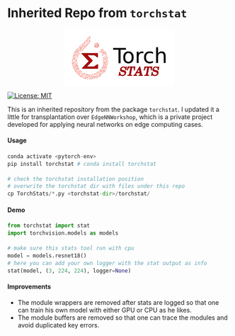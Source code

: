# Inherited Repo from `torchstat`

<div align=center>
<img src="https://github.com/ChenZhouUC/TorchStats/blob/master/assets/torchstats.png" alt="torchstats" width="250" align="center"/>
</div>

[![License: MIT](https://img.shields.io/badge/License-MIT-yellow.svg)](https://opensource.org/licenses/MIT) 

This is an inherited repository from the package `torchstat`. I updated it a little for transplantation over `EdgeNNWorkshop`, which is a private project developed for applying neural networks on edge computing cases.

#### Usage

```python
conda activate <pytorch-env>
pip install torchstat # conda install torchstat

# check the torchstat installation position
# overwrite the torchstat dir with files under this repo
cp TorchStats/*.py <torchstat-dir>/torchstat/ 
```

#### Demo

```python
from torchstat import stat
import torchvision.models as models

# make sure this stats tool run with cpu
model = models.resnet18()
# here you can add your own logger with the stat output as info
stat(model, (3, 224, 224), logger=None)
```

#### Improvements

+ The module wrappers are removed after stats are logged so that one can train his own model with either GPU or CPU as he likes.
+ The module buffers are removed so that one can trace the modules and avoid duplicated key errors.
